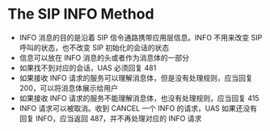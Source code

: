 # The SIP INFO Method

- INFO 消息的目的是沿着 SIP 信令通路携带应用层信息。INFO 不用来改变 SIP 呼叫的状态，也不改变 SIP 初始化的会话的状态
- 信息可以放在 INFO 消息的头或者作为消息体的一部分
- 如果找不到对应的会话，UAS 必须回复 481
- 如果接收 INFO 请求的服务可以理解消息体，但是没有处理规则，应当回复 200，可以将消息体展示给用户
- 如果接收 INFO 请求的服务不能理解消息体，也没有处理规则，应当回复 415
- INFO 请求可以被取消。收到 CANCEL 一个 INFO 的请求，UAS 如果还没有回复 INFO，应当返回 487，并不再处理对应的 INFO 请求
